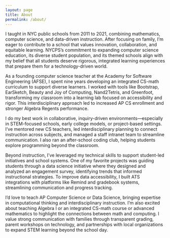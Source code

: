 ```yaml
---
layout: page
title: About
permalink: /about/
---
```


I taught in NYC public schools from 2011 to 2021, combining mathematics, computer science, and data-driven instruction. After focusing on family, I’m eager to contribute to a school that values innovation, collaboration, and equitable learning. NYCPS’s commitment to expanding computer science education, its diverse student population, and its themed schools align with my belief that all students deserve rigorous, integrated learning experiences that prepare them for a technology-driven world.

As a founding computer science teacher at the Academy for Software Engineering (AFSE), I spent nine years developing an integrated CS-math curriculum to support diverse learners. I worked with tools like Bootstrap, EarSketch, Beauty and Joy of Computing, Nand2Tetris, and Greenfoot, transforming my classroom into a learning lab focused on accessibility and rigor. This interdisciplinary approach led to increased AP CS enrollment and stronger Algebra Regents performance.

I do my best work in collaborative, inquiry-driven environments—especially in STEM-focused schools, early college models, or project-based settings. I’ve mentored new CS teachers, led interdisciplinary planning to connect instruction across subjects, and managed a staff intranet team to streamline communication. I also ran an after-school coding club, helping students explore programming beyond the classroom.

Beyond instruction, I’ve leveraged my technical skills to support student-led initiatives and school systems. One of my favorite projects was guiding students through a data science initiative where they designed and analyzed an engagement survey, identifying trends that informed instructional strategies. To improve data accessibility, I built ATS integrations with platforms like Remind and gradebook systems, streamlining communication and progress tracking.

I’d love to teach AP Computer Science or Data Science, bringing expertise in computational thinking and interdisciplinary instruction. I’m also excited about teaching Algebra I or an integrated CS-math course or advanced mathematics to highlight the connections between math and computing. I value strong communication with families through transparent grading, parent workshops on technology, and partnerships with local organizations to expand STEM learning beyond the school day.